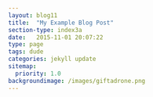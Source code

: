 ```yaml
---
layout: blog11
title:  "My Example Blog Post"
section-type: index3a
date:   2015-11-01 20:07:22
type: page
tags: dude
categories: jekyll update
sitemap:
  priority: 1.0
backgroundimage: /images/giftadrone.png
---
```


<!--
If you want to have a static message in your intro layout, disable the dynamic-typing in the _config.yml and write here your text
-->